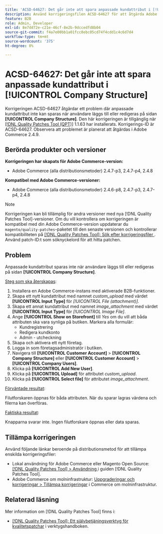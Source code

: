 ```yaml
---
title: 'ACSD-64627: Det går inte att spara anpassade kundattribut i [!UICONTROL Company Structure]'
description: Använd korrigeringsfilen ACSD-64627 för att åtgärda Adobe Commerce-problemet där anpassade kundattribut inte kan sparas när användare läggs till eller redigeras i [!UICONTROL Company Structure].
feature: B2B
role: Admin, Developer
exl-id: 8e7dd72e-c21e-46cf-8e2b-9dccedfd8b04
source-git-commit: f4a7e00bb1a01fcc8ebc05cd74f4cdd1c4c6d7d4
workflow-type: tm+mt
source-wordcount: '375'
ht-degree: 0%

---
```


# ACSD-64627: Det går inte att spara anpassade kundattribut i [!UICONTROL Company Structure]

Korrigeringen ACSD-64627 åtgärdar ett problem där anpassade kundattribut inte kan sparas när användare läggs till eller redigeras på sidan **[!UICONTROL Company Structure]**. Den här korrigeringen är tillgänglig när [[!DNL Quality Patches Tool (QPT)]](/help/tools/quality-patches-tool/quality-patches-tool-to-self-serve-quality-patches.md) 1.1.63 har installerats. Korrigerings-ID är ACSD-64627. Observera att problemet är planerat att åtgärdas i Adobe Commerce 2.4.9.

## Berörda produkter och versioner

**Korrigeringen har skapats för Adobe Commerce-version:**

* Adobe Commerce (alla distributionsmetoder) 2.4.7-p3, 2.4.7-p4, 2.4.8

**Kompatibel med Adobe Commerce-versioner:**

* Adobe Commerce (alla distributionsmetoder) 2.4.6-p8, 2.4.7-p3, 2.4.7-p4, 2.4.8

>[!NOTE]
>
>Korrigeringen kan bli tillämplig för andra versioner med nya [!DNL Quality Patches Tool]-versioner. Om du vill kontrollera om korrigeringen är kompatibel med din Adobe Commerce-version uppdaterar du `magento/quality-patches`-paketet till den senaste versionen och kontrollerar kompatibiliteten på [[!DNL Quality Patches Tool]: Sök efter korrigeringsfiler ](https://experienceleague.adobe.com/tools/commerce-quality-patches/index.html). Använd patch-ID:t som söknyckelord för att hitta patchen.

## Problem

Anpassade kundattribut sparas inte när användare läggs till eller redigeras på sidan **[!UICONTROL Company Structure]**.

<u>Steg som ska återskapas</u>:

1. Installera en Adobe Commerce-instans med aktiverade B2B-funktioner.
1. Skapa ett nytt kundattribut med namnet *custom_upload* med värdet **[!UICONTROL Input Type]** för *[!UICONTROL File (attachment)]*.
1. Skapa ett annat kundattribut med namnet *image_attachment* med värdet **[!UICONTROL Input Type]** för *[!UICONTROL Image File]*.
1. Ange **[!UICONTROL Show on Storefront]** till *Yes* om du vill att båda attributen ska vara synliga på butiken. Markera alla formulär:
   * Kundregistrering
   * Redigera kundkonto
   * Admin - utcheckning
1. Skapa och aktivera ett nytt företag.
1. Logga in som företagsadministratör i butiken.
1. Navigera till **[!UICONTROL Customer Account]** > **[!UICONTROL Company Structure]** eller **[!UICONTROL Customer Account]** > **[!UICONTROL Company Users]**.
1. Klicka på **[!UICONTROL Add New User]**.
1. Klicka på **[!UICONTROL Upload]** för attributet *custom_upload*.
1. Klicka på **[!UICONTROL Select file]** för attributet *image_attachment*.

<u>Förväntade resultat</u>:

Filutforskaren öppnas för båda attributen. När du sparar lagras värdena och filerna kan överföras.

<u>Faktiska resultat</u>:

Knapparna svarar inte. Ingen filutforskare öppnas eller data sparas.

## Tillämpa korrigeringen

Använd följande länkar beroende på distributionsmetod för att tillämpa enskilda korrigeringsfiler:

* Lokal användning för Adobe Commerce eller Magento Open Source: [[!DNL Quality Patches Tool] > Användning ](/help/tools/quality-patches-tool/usage.md) i guiden [!DNL Quality Patches Tool].
* Adobe Commerce om molninfrastruktur: [Uppgraderingar och korrigeringar > Tillämpa korrigeringar](https://experienceleague.adobe.com/docs/commerce-cloud-service/user-guide/develop/upgrade/apply-patches.html) i Commerce om molninfrastruktur.

## Relaterad läsning

Mer information om [!DNL Quality Patches Tool] finns i:

* [[!DNL Quality Patches Tool]: Ett självbetjäningsverktyg för kvalitetspatchar](/help/tools/quality-patches-tool/quality-patches-tool-to-self-serve-quality-patches.md) i verktygshandboken.
